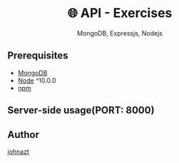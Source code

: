 <h1 align="center">
🌐 API - Exercises
</h1>
<p align="center">
MongoDB, Expressjs, Nodejs
</p>

## Prerequisites

- [MongoDB](https://gist.github.com/nrollr/9f523ae17ecdbb50311980503409aeb3)
- [Node](https://nodejs.org/en/download/) ^10.0.0
- [npm](https://nodejs.org/en/download/package-manager/)

## Server-side usage(PORT: 8000)

## Author

[johnazt](https://johnasto.netlify.app/)
